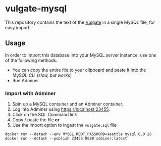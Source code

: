 # vulgate-mysql

This repository contains the text of the [Vulgate](https://en.wikipedia.org/wiki/Vulgate) in a single MySQL file, for easy import.

## Usage

In order to import this database into your MySQL server instance, use one of the following methods.

* You can copy the entire file to your clipboard and paste it into the MySQL CLI (_slow, but works_)
* Run Adminer

### Import with Adminer

1. Spin up a MySQL container and an Adminer container.
2. Log into Adminer using [https://localhost:23455](https://localhost:23455).
3. Click on the SQL Command link
4. Copy / paste the file **or**
5. Use the import option to ingest the `vulgate.sql` file

```
docker run --detach --env MYSQL_ROOT_PASSWORD=seattle mysql:8.0.26
docker run --detach --publish 23455:8080 adminer:latest
```
